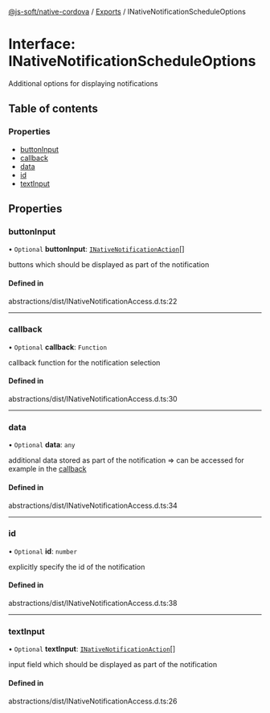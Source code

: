 [@js-soft/native-cordova](../README.md) / [Exports](../modules.md) / INativeNotificationScheduleOptions

# Interface: INativeNotificationScheduleOptions

Additional options for displaying notifications

## Table of contents

### Properties

- [buttonInput](INativeNotificationScheduleOptions.md#buttoninput)
- [callback](INativeNotificationScheduleOptions.md#callback)
- [data](INativeNotificationScheduleOptions.md#data)
- [id](INativeNotificationScheduleOptions.md#id)
- [textInput](INativeNotificationScheduleOptions.md#textinput)

## Properties

### buttonInput

• `Optional` **buttonInput**: [`INativeNotificationAction`](INativeNotificationAction.md)[]

buttons which should be displayed as part of the notification

#### Defined in

abstractions/dist/INativeNotificationAccess.d.ts:22

___

### callback

• `Optional` **callback**: `Function`

callback function for the notification selection

#### Defined in

abstractions/dist/INativeNotificationAccess.d.ts:30

___

### data

• `Optional` **data**: `any`

additional data stored as part of the notification => can be accessed for example in the [callback](INativeNotificationScheduleOptions.md#callback)

#### Defined in

abstractions/dist/INativeNotificationAccess.d.ts:34

___

### id

• `Optional` **id**: `number`

explicitly specify the id of the notification

#### Defined in

abstractions/dist/INativeNotificationAccess.d.ts:38

___

### textInput

• `Optional` **textInput**: [`INativeNotificationAction`](INativeNotificationAction.md)[]

input field which should be displayed as part of the notification

#### Defined in

abstractions/dist/INativeNotificationAccess.d.ts:26
